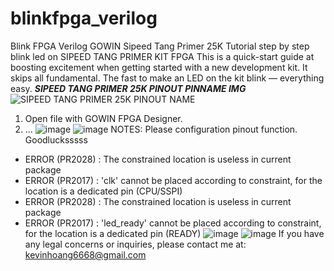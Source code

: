 # blinkfpga_verilog
Blink FPGA Verilog GOWIN Sipeed Tang Primer 25K
Tutorial step by step blink led on SIPEED TANG PRIMER KIT FPGA
This is a quick-start guide at boosting excitement when getting started with a new development kit. It skips all fundamental. The fast to make an LED on the kit blink — everything easy.
***SIPEED TANG PRIMER 25K PINOUT PINNAME IMG***
![SIPEED TANG PRIMER 25K PINOUT NAME](https://github.com/user-attachments/assets/fd9079ce-ed65-49d5-8f95-94f74de5b9e8)
1. Open file with GOWIN FPGA Designer.
2. ...
![image](https://github.com/user-attachments/assets/cbb37ba4-d999-4c9e-bc7e-ef70b27e5136)
![image](https://github.com/user-attachments/assets/3376c0ee-9435-4c1a-9d22-9f059dfec06c)
NOTES: Please configuration pinout function. Goodlucksssss
- ERROR  (PR2028) : The constrained location is useless in current package
- ERROR  (PR2017) : 'clk' cannot be placed according to constraint, for the location is a dedicated pin (CPU/SSPI)
- ERROR  (PR2028) : The constrained location is useless in current package
- ERROR  (PR2017) : 'led_ready' cannot be placed according to constraint, for the location is a dedicated pin (READY)
![image](https://github.com/user-attachments/assets/2f596f28-cccd-4d76-ac38-7634b0f36b2b)
![image](https://github.com/user-attachments/assets/65bc3e8f-da10-4fa2-be7d-c12e4bf30739)
If you have any legal concerns or inquiries, please contact me at: kevinhoang6668@gmail.com






